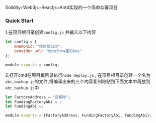 

Solidity+Web3js+Reactjs+Antd实现的一个简单众筹项目



### Quick Start



1.在项目根目录创建`config.js` 并输入以下内容

```js
let config = {
    mnemonic: "你的助记词",
    provider_url: "你infura里的key"
};

module.exports = config;
```



2.打开cmd在项目根目录执行`node deploy.js` , 在项目根目录创建一个名为`abi_backup.js`的文件,将编译出来的三个内容复制粘贴到下面文本中再放到`abi_backup.js`中

```js
let FactoryAddress = "变移除";
let FundingFactoryAbi = ;
let FundingAbi =;

module.exports = {FactoryAddress, FundingFactoryAbi, FundingAbi};

```





